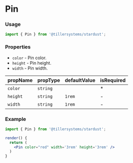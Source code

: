# Pin

### Usage

```jsx
import { Pin } from '@tillersystems/stardust';
```

<!-- STORY -->

### Properties

- `color` - Pin color.
- `height` - Pin height.
- `width` - Pin width.

| propName | propType | defaultValue | isRequired |
| -------- | -------- | ------------ | ---------- |
| `color`  | `string` |              | \*         |
| `height` | `string` | `1rem`       | -          |
| `width`  | `string` | `1rem`       | -          |

### Example

```jsx
import { Pin } from '@tillersystems/stardust';

render() {
  return (
    <Pin color="red" width='3rem' height='3rem' />
  )
}
```
